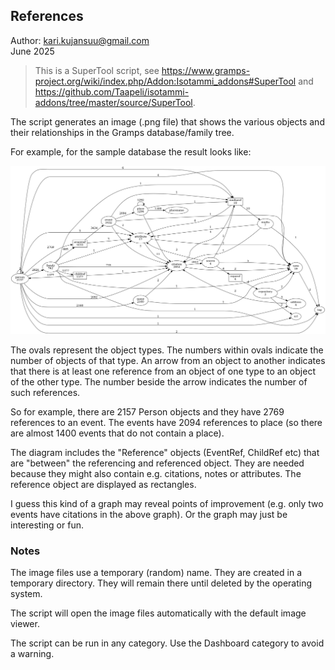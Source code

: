 References
----------
Author: kari.kujansuu@gmail.com<br>
June 2025<br>

> This is a SuperTool script, see https://www.gramps-project.org/wiki/index.php/Addon:Isotammi_addons#SuperTool and https://github.com/Taapeli/isotammi-addons/tree/master/source/SuperTool.

The script generates an image (.png file) that shows the various objects and their relationships in the Gramps database/family tree.

For example, for the sample database the result looks like:

![references](references.png)

The ovals represent the object types. The numbers within ovals indicate the number of objects of that type. An arrow from an object to another indicates that there is at least one reference from an object of one type to an object of the other type. The number beside the arrow indicates the number of such references.

So for example, there are 2157 Person objects and they have 2769 references to an event. The events have 2094 references to place (so there are almost 1400 events that do not contain a place). 

The diagram includes the "Reference" objects (EventRef, ChildRef etc) that are "between" the referencing and referenced object. They are needed because they might also contain e.g. citations, notes or attributes. The reference object are displayed as rectangles.

I guess this kind of a graph may reveal points of improvement (e.g. only two events have citations in the above graph). Or the graph may just be interesting or fun.


### Notes

The image files use a temporary (random) name. They are created in a temporary directory. They will remain there until deleted by the operating system.

The script will open the image files automatically with the default image viewer.

The script can be run in any category. Use the Dashboard category to avoid a warning.
